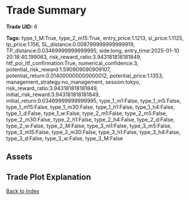 # Trade Summary

**Trade UID:** 6 

**Tags:** type_1_M:True, type_2_m15:True, entry_price:1.1213, sl_price:1.1125, tp_price:1.156, SL_distance:0.008799999999999919, TP_distance:0.03469999999999995, side:long, entry_time:2025-01-10 20:18:40.199063, risk_reward_ratio:3.943181818181849, htf_poi_ltf_confirmation:True, numerical_confidence:3, potential_risk_reward:1.590909090909107, potential_return:0.014000000000000012, potential_price:1.1353, management_strategy:no_management, session:tokyo, risk_reward_ratio:3.943181818181849, initial_risk_reward:3.943181818181849, initial_return:0.03469999999999995, type_1_m1:False, type_1_m5:False, type_1_m15:False, type_1_m30:False, type_1_h1:False, type_1_h4:False, type_1_d:False, type_1_w:False, type_2_m1:False, type_2_m5:False, type_2_m30:False, type_2_h1:False, type_2_h4:False, type_2_d:False, type_2_w:False, type_2_M:False, type_3_m1:False, type_3_m5:False, type_3_m15:False, type_3_m30:False, type_3_h1:False, type_3_h4:False, type_3_d:False, type_3_w:False, type_3_M:False

## Assets

## Trade Plot Explanation


[Back to Index](index.md)
